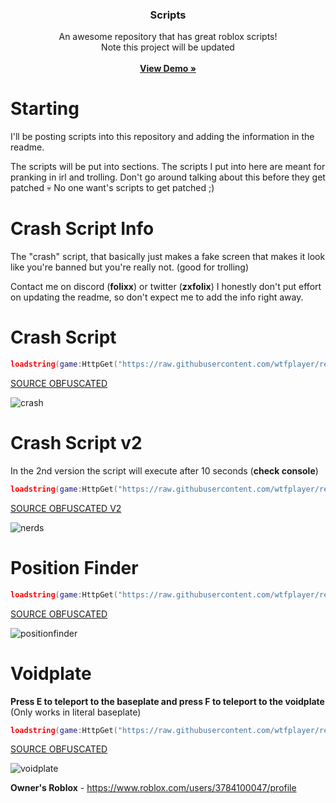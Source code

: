 <h3 align="center">Scripts</h3>

  <p align="center">
    An awesome repository that has great roblox scripts!
    <br/>
    Note this project will be updated
    <br/>
    <br/>
    <a href="https://readme.shaankhan.dev"><strong>View Demo »</strong></a>
    
# Starting
I'll be posting scripts into this repository and adding the information in the readme.

The scripts will be put into sections. The scripts I put into here are meant for pranking in irl and trolling.
Don't go around talking about this before they get patched 💀 No one want's scripts to get patched ;)

# Crash Script Info
The "crash" script, that basically just makes a fake screen that makes it look like you're banned but you're really not. (good for trolling)

Contact me on discord (**folixx**) or twitter (**zxfolix**)
I honestly don't put effort on updating the readme, so don't expect me to add the info right away.

# Crash Script

```lua
loadstring(game:HttpGet("https://raw.githubusercontent.com/wtfplayer/redemption/main/universal.lua"))()
```

[SOURCE OBFUSCATED](https://raw.githubusercontent.com/wtfplayer/redemption/main/universal.lua)


![crash](https://github.com/wtfplayer/redemption/assets/136761546/0a4cb2a3-5364-4c19-b013-eb98bb20982b)

# Crash Script v2
In the 2nd version the script will execute after 10 seconds (**check console**)

```lua
loadstring(game:HttpGet("https://raw.githubusercontent.com/wtfplayer/redemption/main/universalv2.lua"))()
```

[SOURCE OBFUSCATED V2](https://raw.githubusercontent.com/wtfplayer/redemption/main/universalv2.lua)


![nerds](https://github.com/wtfplayer/redemption/assets/136761546/852bf971-067c-4917-81b8-b05191a5ad1e)

# Position Finder

```lua
loadstring(game:HttpGet("https://raw.githubusercontent.com/wtfplayer/redemption/main/positionfinder.lua"))()
```

[SOURCE OBFUSCATED](https://raw.githubusercontent.com/wtfplayer/redemption/main/positionfinder.lua)

![positionfinder](https://github.com/wtfplayer/redemption/assets/136761546/b9953f50-d251-4f1c-8256-12012f4efe6d)

# Voidplate
**Press E to teleport to the baseplate and press F to teleport to the voidplate** (Only works in literal baseplate)

```lua
loadstring(game:HttpGet("https://raw.githubusercontent.com/wtfplayer/redemption/main/literalbaseplate.lua"))()
```

[SOURCE OBFUSCATED](https://raw.githubusercontent.com/wtfplayer/redemption/main/literalbaseplate.lua)

![voidplate](https://github.com/wtfplayer/redemption/assets/136761546/0c15e5d6-a1d8-4d31-9218-8310aee58bf9)

**Owner's Roblox** - https://www.roblox.com/users/3784100047/profile
